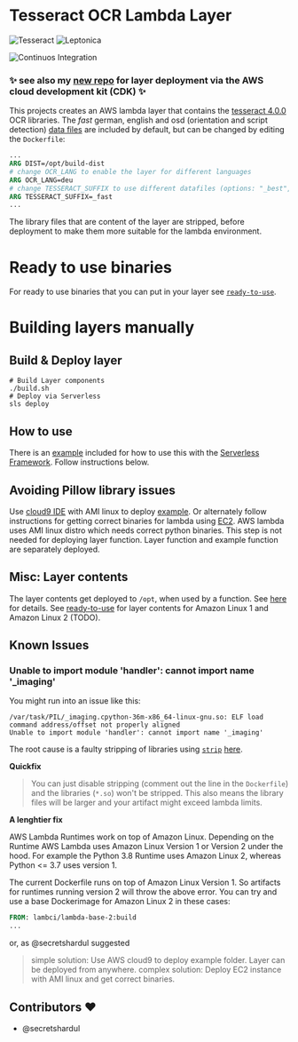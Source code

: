 Tesseract OCR Lambda Layer
===

![Tesseract](https://img.shields.io/badge/Tesseract-4.1.0--rc4-green?style=flat-square)
![Leptonica](https://img.shields.io/badge/Leptonica-1.78.0-green?style=flat-square)

![Continuos Integration](https://github.com/bweigel/aws-lambda-tesseract-layer/workflows/Continuos%20Integration/badge.svg)

### :sparkles: see also my [new repo](https://github.com/bweigel/aws-lambda-layers) for layer deployment via the AWS cloud development kit (CDK) :sparkles:

This projects creates an AWS lambda layer that contains the [tesseract 4.0.0](https://github.com/tesseract-ocr/tesseract) OCR libraries.
The _fast_ german, english and osd (orientation and script detection) [data files](https://github.com/tesseract-ocr/tesseract/wiki/Data-Files) are included by default, but can be changed by editing the `Dockerfile`:

```Dockerfile
...
ARG DIST=/opt/build-dist
# change OCR_LANG to enable the layer for different languages
ARG OCR_LANG=deu
# change TESSERACT_SUFFIX to use different datafiles (options: "_best", "_fast" and "")
ARG TESSERACT_SUFFIX=_fast
...
```

The library files that are content of the layer are stripped, before deployment to make them more suitable for the lambda environment.

# Ready to use binaries

For ready to use binaries that you can put in your layer see [`ready-to-use`](./ready-to-use).

# Building layers manually

## Build & Deploy layer

```shell
# Build Layer components
./build.sh
# Deploy via Serverless
sls deploy
```

## How to use

There is an [example](./example) included for how to use this with the [Serverless Framework](https://serverless.com/). Follow instructions below.

## Avoiding Pillow library issues
Use [cloud9 IDE](https://aws.amazon.com/cloud9/) with AMI linux to deploy [example](./example). Or alternately follow instructions for getting correct binaries for lambda using [EC2](https://forums.aws.amazon.com/thread.jspa?messageID=915630). AWS lambda uses AMI linux distro which needs correct python binaries. This step is not needed for deploying layer function. Layer function and example function are separately deployed.

## Misc: Layer contents

The layer contents get deployed to `/opt`, when used by a function. See [here](https://docs.aws.amazon.com/lambda/latest/dg/configuration-layers.html) for details.
See [ready-to-use](./ready-to-use/) for layer contents for Amazon Linux 1 and Amazon Linux 2 (TODO).

## Known Issues

### Unable to import module 'handler': cannot import name '_imaging'

You might run into an issue like this:

```
/var/task/PIL/_imaging.cpython-36m-x86_64-linux-gnu.so: ELF load command address/offset not properly aligned
Unable to import module 'handler': cannot import name '_imaging'
```

The root cause is a faulty stripping of libraries using [`strip`](https://man7.org/linux/man-pages/man1/strip.1.html) [here](https://github.com/bweigel/aws-lambda-tesseract-layer/blob/42b725f653520b2b4d7081998ef8dca6b9b9d7df/Dockerfile#L46).

**Quickfix**
> You can just disable stripping (comment out the line in the `Dockerfile`) and the libraries (`*.so`) won't be stripped. This also means the library files will be larger and your artifact might exceed lambda limits.

**A lenghtier fix**

AWS Lambda Runtimes work on top of Amazon Linux. Depending on the Runtime AWS Lambda uses Amazon Linux Version 1 or Version 2 under the hood.
For example the Python 3.8 Runtime uses Amazon Linux 2, whereas Python <= 3.7 uses version 1.

The current Dockerfile runs on top of Amazon Linux Version 1. So artifacts for runtimes running version 2 will throw the above error.
You can try and use a base Dockerimage for Amazon Linux 2 in these cases:

```Dockerfile
FROM: lambci/lambda-base-2:build
...
```

or, as @secretshardul suggested

>simple solution: Use AWS cloud9 to deploy example folder. Layer can be deployed from anywhere.
>complex solution: Deploy EC2 instance with AMI linux and get correct binaries.

## Contributors :heart:

- @secretshardul

